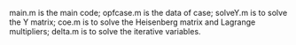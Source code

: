 main.m is the main code; 
opfcase.m is the data of case;
solveY.m is to solve the Y matrix;
coe.m is to solve the Heisenberg matrix and Lagrange multipliers;
delta.m is to solve the iterative variables.
